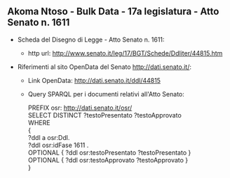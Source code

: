 ## Akoma Ntoso - Bulk Data - 17a legislatura - Atto Senato n. 1611 ##

* Scheda del Disegno di Legge - Atto Senato n. 1611:
	* http url: http://www.senato.it/leg/17/BGT/Schede/Ddliter/44815.htm

* Riferimenti al sito OpenData del Senato http://dati.senato.it/:
	* Link OpenData: http://dati.senato.it/ddl/44815
	* Query SPARQL per i documenti relativi all'Atto Senato:

        PREFIX osr: <http://dati.senato.it/osr/>  
		SELECT DISTINCT ?testoPresentato ?testoApprovato  
		WHERE  
		{  
		    ?ddl a osr:Ddl.  
		    ?ddl osr:idFase 1611 .  
		    OPTIONAL { ?ddl osr:testoPresentato ?testoPresentato }  
		    OPTIONAL { ?ddl osr:testoApprovato ?testoApprovato }  
		}
		